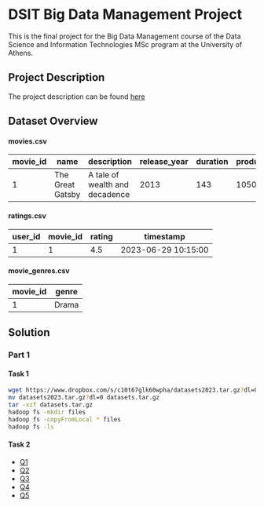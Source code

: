 # DSIT Big Data Management Project

This is the final project for the Big Data Management course of the Data Science and Information Technologies MSc
program at the University of Athens.

## Project Description

The project description can be found [here](Project.pdf)

## Dataset Overview

#### movies.csv

| movie_id | name            | description                     | release_year | duration | production_cost | revenue | popularity |
| -------- | --------------- | ------------------------------- | ------------ | -------- | --------------- | ------- | ---------- |
| 1        | The Great Gatsby| A tale of wealth and decadence   | 2013         | 143      | 105000000       | 353600000| 7.3        |

#### ratings.csv

| user_id | movie_id | rating | timestamp           |
| ------- | -------- | ------ | ------------------- |
| 1       | 1        | 4.5    | 2023-06-29 10:15:00 |

#### movie_genres.csv

| movie_id | genre  |
| -------- | ------ |
| 1        | Drama  |

## Solution

### Part 1

#### Task 1

```bash
wget https://www.dropbox.com/s/c10t67glk60wpha/datasets2023.tar.gz?dl=0
mv datasets2023.tar.gz?dl=0 datasets.tar.gz
tar -xzf datasets.tar.gz
hadoop fs -mkdir files
hadoop fs -copyFromLocal * files
hadoop fs -ls
```

#### Task 2

- [Q1](solution/part1/task2/q1.py)
- [Q2](solution/part1/task2/q2.py)
- [Q3](solution/part1/task2/q3.py)
- [Q4](solution/part1/task2/q4.py)
- [Q5](solution/part1/task2/q5.py)